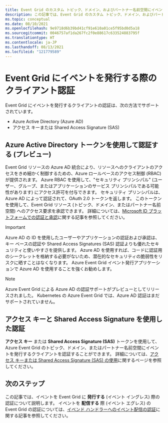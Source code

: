 ```yaml
---
title: Event Grid のカスタム トピック、ドメイン、およびパートナー名前空間にイベントを発行するクライアントを認証する
description: この記事では、Event Grid のカスタム トピック、ドメイン、およびパートナー名前空間にイベントを発行するクライアントを認証するさまざまな方法について説明します。
ms.topic: conceptual
ms.date: 08/10/2021
ms.openlocfilehash: 9e9718d6b39bd41cf91e610a01ce5f95bd0d5a18
ms.sourcegitcommit: 0046757af1da267fc2f0e88617c633524883795f
ms.translationtype: HT
ms.contentlocale: ja-JP
ms.lasthandoff: 08/13/2021
ms.locfileid: "121779589"
---
```

# <a name="client-authentication-when-publishing-events-to-event-grid"></a>Event Grid にイベントを発行する際のクライアント認証
Event Grid にイベントを発行するクライアントの認証は、次の方法でサポートされています。

- Azure Active Directory (Azure AD)
- アクセス キーまたは Shared Access Signature (SAS)

## <a name="authenticate-using-azure-active-directory-preview"></a>Azure Active Directory トークンを使用して認証する (プレビュー)
Event Grid リソースの Azure AD 統合により、リソースへのクライアントのアクセスをきめ細かく制御するための、Azure ロールベースのアクセス制御 (RBAC) が提供されます。 Azure RBAC を使用して、"セキュリティ プリンシパル" (ユーザー、グループ、またはアプリケーションのサービス プリンシパルである可能性があります) にアクセス許可を付与できます。 セキュリティ プリンシパルは、Azure AD によって認証されて、OAuth 2.0 トークンを返します。 このトークンを使用して、Event Grid リソース (トピック、ドメイン、またはパートナー名前空間) へのアクセス要求を承認できます。 詳細については、[Microsoft ID プラットフォームでの認証と承認](authenticate-with-active-directory.md)に関する記事を参照してください。


> [!IMPORTANT]
> Azure AD の ID を使用したユーザーやアプリケーションの認証および承認は、キー ベースの認証や Shared Access Signatures (SAS) 認証よりも優れたセキュリティと使いやすさを提供します。 Azure AD を使用すれば、コードに認証用のシークレットを格納する必要がないため、潜在的なセキュリティの脆弱性をリスクに晒すことはなくなります。 Azure Event Grid イベント発行アプリケーションで Azure AD を使用することを強くお勧めします。

> [!NOTE]
> Azure Event Grid による Azure AD の認証サポートがプレビューとしてリリースされました。 Kubernetes の Azure Event Grid では、Azure AD 認証はまだサポートされていません。 

## <a name="authenticate-using-access-keys-and-shared-access-signatures"></a>アクセス キーと Shared Access Signature を使用した認証
**アクセス キー** または **Shared Access Signature (SAS)** トークンを使用して、Azure Event Grid のトピック、ドメイン、またはパートナー名前空間にイベントを発行するクライアントを認証することができます。 詳細については、[アクセス キーまたは Shared Access Signature (SAS) の使用](authenticate-with-access-keys-shared-access-signatures.md)に関するページを参照してください。 
   

## <a name="next-steps"></a>次のステップ
この記事では、イベントを Event Grid に **発行する** (イベント イングレス) 際の認証について説明します。 イベントを **配信する** 際 (イベント エグレス) の Event Grid の認証については、[イベンド ハンドラーへのイベント配信の認証](security-authentication.md)に関する記事を参照してください。 

